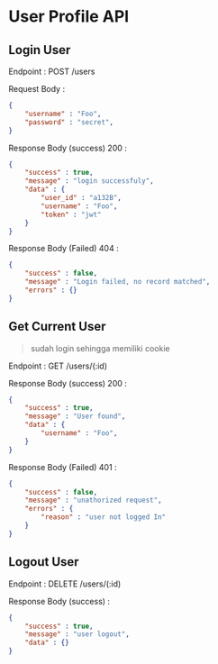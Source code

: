 # User Profile API

## Login User

Endpoint : POST /users

Request Body :
```json
{
    "username" : "Foo",
    "password" : "secret",
}
```

Response Body (success) 200 :
```json
{
    "success" : true,
    "message" : "login successfuly",
    "data" : {
        "user_id" : "a132B",
        "username" : "Foo",
        "token" : "jwt"
    }
}
```

Response Body (Failed) 404 :
```json
{
    "success" : false,
    "message" : "Login failed, no record matched",
    "errors" : {}
}
```

## Get Current User

> sudah login sehingga memiliki cookie

Endpoint : GET /users/(:id)

Response Body (success) 200 :
```json
{
    "success" : true,
    "message" : "User found",
    "data" : {
        "username" : "Foo",
    }
}
```

Response Body (Failed) 401 :
```json
{
    "success" : false,
    "message" : "unathorized request",
    "errors" : {
        "reason" : "user not logged In"
    }
}
```

## Logout User

Endpoint : DELETE /users/(:id)

Response Body (success) :
```json
{
    "success" : true,
    "message" : "user logout",
    "data" : {}
}